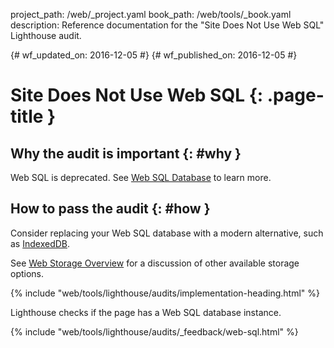 project_path: /web/_project.yaml
book_path: /web/tools/_book.yaml
description: Reference documentation for the "Site Does Not Use Web SQL" Lighthouse audit.

{# wf_updated_on: 2016-12-05 #}
{# wf_published_on: 2016-12-05 #}

# Site Does Not Use Web SQL  {: .page-title }

## Why the audit is important {: #why }

Web SQL is deprecated. See [Web SQL Database][spec] to learn more.

[spec]: https://www.w3.org/TR/webdatabase/

## How to pass the audit {: #how }

Consider replacing your Web SQL database with a modern alternative, such as
[IndexedDB][indexeddb].

See [Web Storage Overview][overview] for a discussion of other available
storage options.

[indexeddb]: https://developer.mozilla.org/en-US/docs/Web/API/IndexedDB_API
[overview]: /web/fundamentals/instant-and-offline/web-storage/

{% include "web/tools/lighthouse/audits/implementation-heading.html" %}

Lighthouse checks if the page has a Web SQL database instance.


{% include "web/tools/lighthouse/audits/_feedback/web-sql.html" %}
